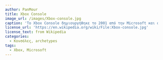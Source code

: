 ```yaml
---
author: PanMour
title: Xbox Console
image_url: /images/Xbox-console.jpg
caption: 'Το Xbox Console δημιουργήθηκε το 2001 από την Microsoft και ανταγωνίστηκε με την Sony και την Nintedo. Είναι πλέον μια από τις μεγαλύτερες και πιο γνωστές κονσόλες στον κόσμο.'
license_url: 'https://en.wikipedia.org/wiki/File:Xbox-console.jpg'
license_text: from Wikipedia
categories:
  - Κονσόλες, archetypes
tags:
  - Xbox, Microsoft
---
```

